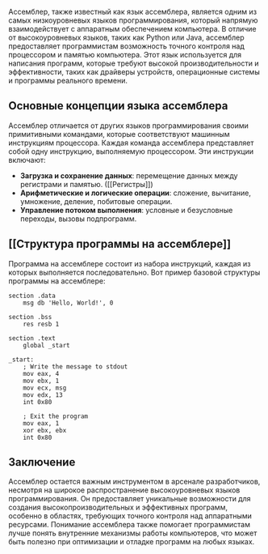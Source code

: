 Ассемблер, также известный как язык ассемблера, является одним из самых низкоуровневых языков программирования, который напрямую взаимодействует с аппаратным обеспечением компьютера. В отличие от высокоуровневых языков, таких как Python или Java, ассемблер предоставляет программистам возможность точного контроля над процессором и памятью компьютера. Этот язык используется для написания программ, которые требуют высокой производительности и эффективности, таких как драйверы устройств, операционные системы и программы реального времени.

## Основные концепции языка ассемблера

Ассемблер отличается от других языков программирования своими примитивными командами, которые соответствуют машинным инструкциям процессора. Каждая команда ассемблера представляет собой одну инструкцию, выполняемую процессором. Эти инструкции включают:

- **Загрузка и сохранение данных**: перемещение данных между регистрами и памятью. ([[Регистры]]) 
- **Арифметические и логические операции**: сложение, вычитание, умножение, деление, побитовые операции.
- **Управление потоком выполнения**: условные и безусловные переходы, вызовы подпрограмм.

## [[Структура программы на ассемблере]]

Программа на ассемблере состоит из набора инструкций, каждая из которых выполняется последовательно. Вот пример базовой структуры программы на ассемблере:

```assembly
section .data
    msg db 'Hello, World!', 0

section .bss
    res resb 1

section .text
    global _start

_start:
    ; Write the message to stdout
    mov eax, 4
    mov ebx, 1
    mov ecx, msg
    mov edx, 13
    int 0x80

    ; Exit the program
    mov eax, 1
    xor ebx, ebx
    int 0x80
```

## Заключение

Ассемблер остается важным инструментом в арсенале разработчиков, несмотря на широкое распространение высокоуровневых языков программирования. Он предоставляет уникальные возможности для создания высокопроизводительных и эффективных программ, особенно в областях, требующих точного контроля над аппаратными ресурсами. Понимание ассемблера также помогает программистам лучше понять внутренние механизмы работы компьютеров, что может быть полезно при оптимизации и отладке программ на любых языках.